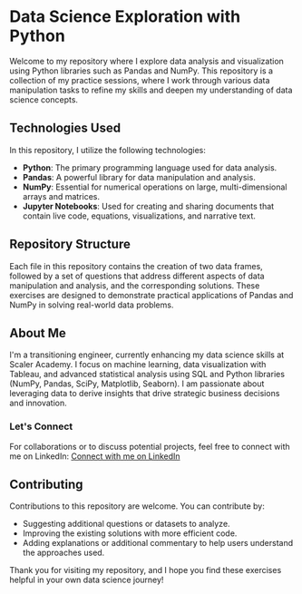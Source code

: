 # Data Science Exploration with Python

Welcome to my repository where I explore data analysis and visualization using Python libraries such as Pandas and NumPy. This repository is a collection of my practice sessions, where I work through various data manipulation tasks to refine my skills and deepen my understanding of data science concepts.

## Technologies Used

In this repository, I utilize the following technologies:

- **Python**: The primary programming language used for data analysis.
- **Pandas**: A powerful library for data manipulation and analysis.
- **NumPy**: Essential for numerical operations on large, multi-dimensional arrays and matrices.
- **Jupyter Notebooks**: Used for creating and sharing documents that contain live code, equations, visualizations, and narrative text.

## Repository Structure

Each file in this repository contains the creation of two data frames, followed by a set of questions that address different aspects of data manipulation and analysis, and the corresponding solutions. These exercises are designed to demonstrate practical applications of Pandas and NumPy in solving real-world data problems.

## About Me

I'm a transitioning engineer, currently enhancing my data science skills at Scaler Academy. I focus on machine learning, data visualization with Tableau, and advanced statistical analysis using SQL and Python libraries (NumPy, Pandas, SciPy, Matplotlib, Seaborn). I am passionate about leveraging data to derive insights that drive strategic business decisions and innovation.

### Let's Connect

For collaborations or to discuss potential projects, feel free to connect with me on LinkedIn:
[Connect with me on LinkedIn](https://www.linkedin.com/in/nagendraerruboyana/)

## Contributing

Contributions to this repository are welcome. You can contribute by:

- Suggesting additional questions or datasets to analyze.
- Improving the existing solutions with more efficient code.
- Adding explanations or additional commentary to help users understand the approaches used.

Thank you for visiting my repository, and I hope you find these exercises helpful in your own data science journey!